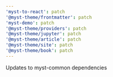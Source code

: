 ```yaml
---
'myst-to-react': patch
'@myst-theme/frontmatter': patch
'myst-demo': patch
'@myst-theme/providers': patch
'@myst-theme/jupyter': patch
'@myst-theme/article': patch
'@myst-theme/site': patch
'@myst-theme/book': patch
---
```


Updates to myst-common dependencies
